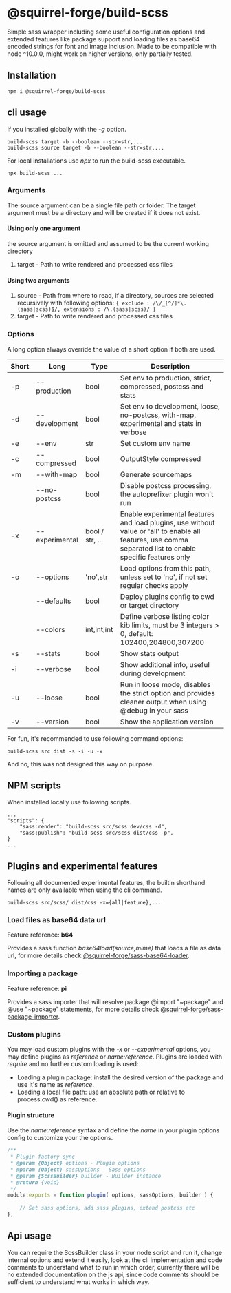 # @squirrel-forge/build-scss
Simple sass wrapper including some useful configuration options and extended features like package support and loading files as base64 encoded strings for font and image inclusion.
Made to be compatible with node ^10.0.0, might work on higher versions, only partially tested.

## Installation

```
npm i @squirrel-forge/build-scss
```

## cli usage

If you installed globally with the *-g* option.
```
build-scss target -b --boolean --str=str,...
build-scss source target -b --boolean --str=str,...
```

For local installations use *npx* to run the build-scss executable.
```
npx build-scss ...
```

### Arguments

The source argument can be a single file path or folder.
The target argument must be a directory and will be created if it does not exist.

#### Using only one argument

the source argument is omitted and assumed to be the current working directory
1. target - Path to write rendered and processed css files

#### Using two arguments

1. source - Path from where to read, if a directory, sources are selected recursively with following options:
            ```{ exclude : /\/_[^/]*\.(sass|scss)$/, extensions : /\.(sass|scss)/ }```
2. target - Path to write rendered and processed css files

### Options

A long option always override the value of a short option if both are used.

| Short | Long           | Type            | Description                                                                                                                                                 |
|-------|----------------|-----------------|-------------------------------------------------------------------------------------------------------------------------------------------------------------|
| -p    | --production   | bool            | Set env to production, strict, compressed, postcss and stats                                                                                                |
| -d    | --development  | bool            | Set env to development, loose, no-postcss, with-map, experimental and stats in verbose                                                                      |
| -e    | --env          | str             | Set custom env name                                                                                                                                         |
| -c    | --compressed   | bool            | OutputStyle compressed                                                                                                                                      |
| -m    | --with-map     | bool            | Generate sourcemaps                                                                                                                                         |
|       | --no-postcss   | bool            | Disable postcss processing, the autoprefixer plugin won't run                                                                                               |
| -x    | --experimental | bool / str, ... | Enable experimental features and load plugins, use without value or 'all' to enable all features, use comma separated list to enable specific features only |
| -o    | --options      | 'no',str        | Load options from this path, unless set to 'no', if not set regular checks apply                                                                            |
|       | --defaults     | bool            | Deploy plugins config to cwd or target directory                                                                                                            |
|       | --colors       | int,int,int     | Define verbose listing color kib limits, must be 3 integers > 0, default: 102400,204800,307200                                                              |
| -s    | --stats        | bool            | Show stats output                                                                                                                                           |
| -i    | --verbose      | bool            | Show additional info, useful during development                                                                                                             |
| -u    | --loose        | bool            | Run in loose mode, disables the strict option and provides cleaner output when using @debug in your sass                                                    |
| -v    | --version      | bool            | Show the application version                                                                                                                                |

For fun, it's recommended to use following command options:
```
build-scss src dist -s -i -u -x
```
And no, this was not designed this way on purpose.

## NPM scripts

When installed locally use following scripts.

```
...
"scripts": {
    "sass:render": "build-scss src/scss dev/css -d",
    "sass:publish": "build-scss src/scss dist/css -p",
}
...
```

## Plugins and experimental features

Following all documented experimental features, the builtin shorthand names are only available when using the cli command.

```
build-scss src/scss/ dist/css -x={all|feature},...
```

### Load files as base64 data url

Feature reference: **b64**

Provides a sass function *base64load($source,$mime)* that loads a file as data url, for more details check [@squirrel-forge/sass-base64-loader](https://www.npmjs.com/package/@squirrel-forge/sass-base64-loader).

### Importing a package

Feature reference: **pi**

Provides a sass importer that will resolve package @import "~package" and @use "~package" statements, for more details check [@squirrel-forge/sass-package-importer](https://www.npmjs.com/package/@squirrel-forge/sass-package-importer).

### Custom plugins

You may load custom plugins with the *-x* or *--experimental* options, you may define plugins as *reference* or *name:reference*.
Plugins are loaded with *require* and no further custom loading is used:

 - Loading a plugin package: install the desired version of the package and use it's name as *reference*.
 - Loading a local file path: use an absolute path or relative to process.cwd() as reference.

#### Plugin structure

Use the *name:reference* syntax and define the *name* in your plugin options config to customize your the options.

```javascript
/**
 * Plugin factory sync
 * @param {Object} options - Plugin options
 * @param {Object} sassOptions - Sass options
 * @param {ScssBuilder} builder - Builder instance
 * @return {void}
 */
module.exports = function plugin( options, sassOptions, builder ) {
    
    // Set sass options, add sass plugins, extend postcss etc
};
```

## Api usage

You can require the ScssBuilder class in your node script and run it, change internal options and extend it easily, look at the cli implementation and code comments to understand what to run in which order, currently there will be no extended documentation on the js api, since code comments should be sufficient to understand what works in which way.
